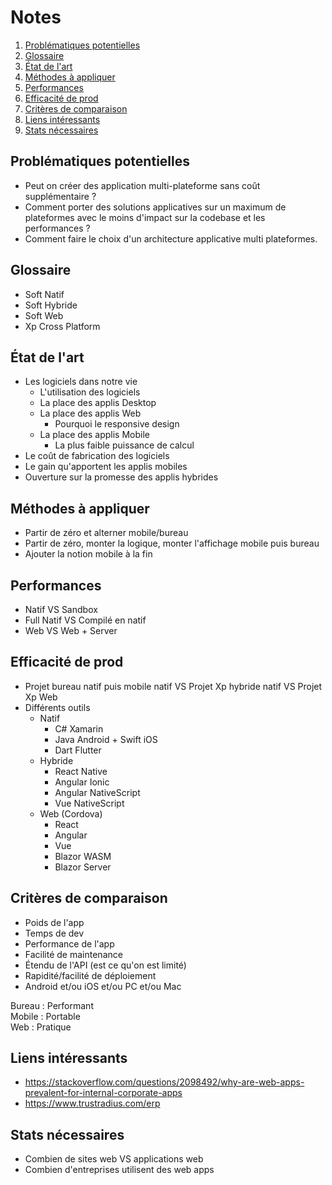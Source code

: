 # Notes <!-- omit in toc -->

1. [Problématiques potentielles](#problématiques-potentielles)
1. [Glossaire](#glossaire)
1. [État de l'art](#État-de-lart)
1. [Méthodes à appliquer](#méthodes-à-appliquer)
1. [Performances](#performances)
1. [Efficacité de prod](#efficacité-de-prod)
1. [Critères de comparaison](#critères-de-comparaison)
1. [Liens intéressants](#liens-intéressants)
1. [Stats nécessaires](#stats-nécessaires)

## Problématiques potentielles

- Peut on créer des application multi-plateforme sans coût supplémentaire ?
- Comment porter des solutions applicatives sur un maximum de plateformes avec le moins d'impact sur la codebase et les performances ?
- Comment faire le choix d'un architecture applicative multi plateformes.

## Glossaire

- Soft Natif
- Soft Hybride
- Soft Web
- Xp Cross Platform

## État de l'art

- Les logiciels dans notre vie
  - L'utilisation des logiciels
  - La place des applis Desktop
  - La place des applis Web
    - Pourquoi le responsive design
  - La place des applis Mobile
    - La plus faible puissance de calcul
- Le coût de fabrication des logiciels
- Le gain qu'apportent les applis mobiles
- Ouverture sur la promesse des applis hybrides

## Méthodes à appliquer

- Partir de zéro et alterner mobile/bureau
- Partir de zéro, monter la logique, monter l'affichage mobile puis bureau
- Ajouter la notion mobile à la fin

## Performances

- Natif VS Sandbox
- Full Natif VS Compilé en natif
- Web VS Web + Server

## Efficacité de prod

- Projet bureau natif puis mobile natif VS Projet Xp hybride natif VS Projet Xp Web
- Différents outils
  - Natif
    - C# Xamarin
    - Java Android + Swift iOS
    - Dart Flutter
  - Hybride
    - React Native
    - Angular Ionic
    - Angular NativeScript
    - Vue NativeScript
  - Web (Cordova)
    - React
    - Angular
    - Vue
    - Blazor WASM
    - Blazor Server

## Critères de comparaison

- Poids de l'app
- Temps de dev
- Performance de l'app
- Facilité de maintenance
- Étendu de l'API (est ce qu'on est limité)
- Rapidité/facilité de déploiement
- Android et/ou iOS et/ou PC et/ou Mac

Bureau : Performant\
Mobile : Portable\
Web : Pratique

## Liens intéressants

- <https://stackoverflow.com/questions/2098492/why-are-web-apps-prevalent-for-internal-corporate-apps>
- <https://www.trustradius.com/erp>

## Stats nécessaires

- Combien de sites web VS applications web
- Combien d'entreprises utilisent des web apps
